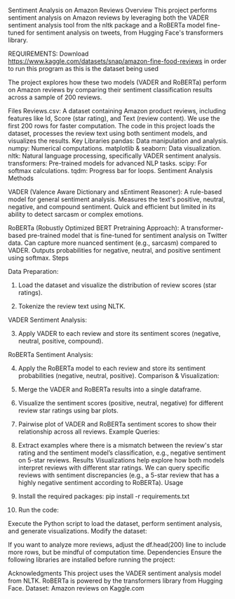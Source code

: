 Sentiment Analysis on Amazon Reviews Overview This project performs sentiment analysis on Amazon reviews by leveraging both the VADER sentiment analysis tool from the nltk package and a RoBERTa model fine-tuned for sentiment analysis on tweets, from Hugging Face's transformers library.

REQUIREMENTS: Download https://www.kaggle.com/datasets/snap/amazon-fine-food-reviews in order to run this program as this is the dataset being used

The project explores how these two models (VADER and RoBERTa) perform on Amazon reviews by comparing their sentiment classification results across a sample of 200 reviews.

Files Reviews.csv: A dataset containing Amazon product reviews, including features like Id, Score (star rating), and Text (review content). We use the first 200 rows for faster computation. The code in this project loads the dataset, processes the review text using both sentiment models, and visualizes the results. Key Libraries pandas: Data manipulation and analysis. numpy: Numerical computations. matplotlib & seaborn: Data visualization. nltk: Natural language processing, specifically VADER sentiment analysis. transformers: Pre-trained models for advanced NLP tasks. scipy: For softmax calculations. tqdm: Progress bar for loops. Sentiment Analysis Methods

VADER (Valence Aware Dictionary and sEntiment Reasoner):
  A rule-based model for general sentiment analysis. Measures the text's positive, neutral, negative, and compound sentiment. Quick and efficient but limited in its ability to detect sarcasm or complex emotions.

RoBERTa (Robustly Optimized BERT Pretraining Approach):
  A transformer-based pre-trained model that is fine-tuned for sentiment analysis on Twitter data. Can capture more nuanced sentiment (e.g., sarcasm) compared to VADER. Outputs probabilities for negative, neutral,     and positive sentiment using softmax. Steps

Data Preparation:
  1. Load the dataset and visualize the distribution of review scores (star ratings).
     
  2. Tokenize the review text using NLTK.

VADER Sentiment Analysis:

  3. Apply VADER to each review and store its sentiment scores (negative, neutral, positive, compound).

RoBERTa Sentiment Analysis:

  4. Apply the RoBERTa model to each review and store its sentiment probabilities (negative, neutral, positive). Comparison & Visualization:

  5. Merge the VADER and RoBERTa results into a single dataframe.

  6. Visualize the sentiment scores (positive, neutral, negative) for different review star ratings using bar plots.

  7. Pairwise plot of VADER and RoBERTa sentiment scores to show their relationship across all reviews. Example Queries:

8. Extract examples where there is a mismatch between the review's star rating and the sentiment model’s classification, e.g., negative sentiment on 5-star reviews. Results Visualizations help explore how both models interpret reviews with different star ratings. We can query specific reviews with sentiment discrepancies (e.g., a 5-star review that has a highly negative sentiment according to RoBERTa). Usage

9. Install the required packages: pip install -r requirements.txt

10. Run the code:

  Execute the Python script to load the dataset, perform sentiment analysis, and generate visualizations. Modify the dataset:

  If you want to analyze more reviews, adjust the df.head(200) line to include more rows, but be mindful of computation time. Dependencies Ensure the following libraries are installed before running the project:

  Acknowledgments This project uses the VADER sentiment analysis model from NLTK. RoBERTa is powered by the transformers library from Hugging Face. Dataset: Amazon reviews on Kaggle.com
